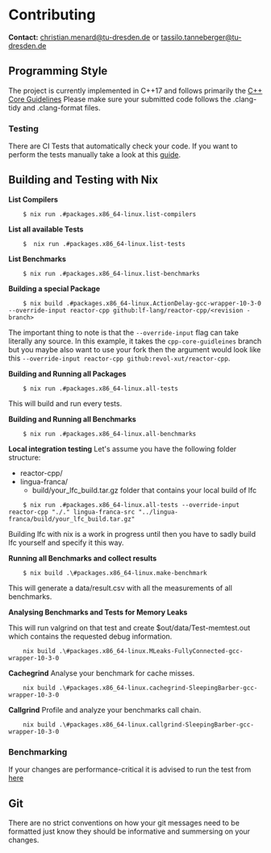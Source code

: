 # Contributing

**Contact:** <christian.menard@tu-dresden.de> or <tassilo.tanneberger@tu-dresden.de>

## Programming Style

The project is currently implemented in C++17 and follows primarily the [C++ Core Guidelines](https://github.com/isocpp/CppCoreGuidelines)
Please make sure your submitted code follows the .clang-tidy and .clang-format files.

### Testing
There are CI Tests that automatically check your code. If you want to perform the tests manually take a look
at this [guide](https://www.lf-lang.org/docs/developer/regression-tests).

## Building and Testing with Nix

**List Compilers**
```
    $ nix run .#packages.x86_64-linux.list-compilers
```

**List all available Tests**
```
    $  nix run .#packages.x86_64-linux.list-tests
```

**List Benchmarks**
```
    $ nix run .#packages.x86_64-linux.list-benchmarks
```

**Building a special Package**
```
    $ nix build .#packages.x86_64-linux.ActionDelay-gcc-wrapper-10-3-0 --override-input reactor-cpp github:lf-lang/reactor-cpp/<revision - branch>
```

The important thing to note is that the `--override-input` flag can take literally any source. In this example, it takes the `cpp-core-guidleines` branch 
but you maybe also want to use your fork then the argument would look like this `--override-input reactor-cpp github:revol-xut/reactor-cpp`.

**Building and Running all Packages**
```
    $ nix run .#packages.x86_64-linux.all-tests
```

This will build and run every tests.

**Building and Running all Benchmarks**
```
    $ nix run .#packages.x86_64-linux.all-benchmarks
```

**Local integration testing**
Let's assume you have the following folder structure:
 - reactor-cpp/
 - lingua-franca/
    - build/your_lfc_build.tar.gz folder that contains your local build of lfc

```
    $ nix run .#packages.x86_64-linux.all-tests --override-input reactor-cpp "./." lingua-franca-src "../lingua-franca/build/your_lfc_build.tar.gz"
```

Building lfc with nix is a work in progress until then you have to sadly build lfc yourself and specify it this way.


**Running all Benchmarks and collect results**

```
    $ nix build .\#packages.x86_64-linux.make-benchmark
```

This will generate a data/result.csv with all the measurements of all benchmarks.

**Analysing Benchmarks and Tests for Memory Leaks**

This will run valgrind on that test and create $out/data/Test-memtest.out which contains the requested debug information.
```
    nix build .\#packages.x86_64-linux.MLeaks-FullyConnected-gcc-wrapper-10-3-0
```

**Cachegrind**
Analyse your benchmark for cache misses.
```
    nix build .\#packages.x86_64-linux.cachegrind-SleepingBarber-gcc-wrapper-10-3-0
```

**Callgrind**
Profile and analyze your benchmarks call chain.
```
    nix build .\#packages.x86_64-linux.callgrind-SleepingBarber-gcc-wrapper-10-3-0
```



### Benchmarking
If your changes are performance-critical it is advised to run the test from [here](https://github.com/lf-lang/lingua-franca/wiki/Running-Benchmarks)


## Git

There are no strict conventions on how your git messages need to be formatted just know they should be informative and summersing on your changes. 




